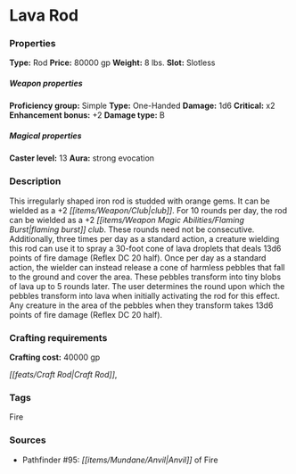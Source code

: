 ﻿---
Title: "Lava Rod"
Type: "Rod"
Price: "80000 gp"
Weight: "8 lbs."
Slot: "Slotless"
Proficiency group: "Simple"
Weapon properties Type: "One-Handed"
Damage: "1d6"
Critical: "x2"
Enhancement bonus: "+2"
Damage type: "B"
Caster level: "13"
Aura: "strong evocation"
Description: |
  "This irregularly shaped iron rod is studded with orange gems. It can be wielded as a _+2 club_. For 10 rounds per day, the rod can be wielded as a _+2 flaming burst club_. These rounds need not be consecutive. Additionally, three times per day as a standard action, a creature wielding this rod can use it to spray a 30-foot cone of lava droplets that deals 13d6 points of fire damage (Reflex DC 20 half). Once per day as a standard action, the wielder can instead release a cone of harmless pebbles that fall to the ground and cover the area. These pebbles transform into tiny blobs of lava up to 5 rounds later. The user determines the round upon which the pebbles transform into lava when initially activating the rod for this effect. Any creature in the area of the pebbles when they transform takes 13d6 points of fire damage (Reflex DC 20 half)."
Crafting cost: "40000 gp"
Sources: "['Pathfinder #95: Anvil of Fire']"
---

# Lava Rod

### Properties

**Type:** Rod **Price:** 80000 gp **Weight:** 8 lbs. **Slot:** Slotless

##### Weapon properties

**Proficiency group:** Simple **Type:** One-Handed **Damage:** 1d6 **Critical:** x2 **Enhancement bonus:** +2 **Damage type:** B

##### Magical properties

**Caster level:** 13 **Aura:** strong evocation

### Description

This irregularly shaped iron rod is studded with orange gems. It can be wielded as a +2 _[[items/Weapon/Club|club]]_. For 10 rounds per day, the rod can be wielded as a +2 _[[items/Weapon Magic Abilities/Flaming Burst|flaming burst]]_ _club_. These rounds need not be consecutive. Additionally, three times per day as a standard action, a creature wielding this rod can use it to spray a 30-foot cone of lava droplets that deals 13d6 points of fire damage (Reflex DC 20 half). Once per day as a standard action, the wielder can instead release a cone of harmless pebbles that fall to the ground and cover the area. These pebbles transform into tiny blobs of lava up to 5 rounds later. The user determines the round upon which the pebbles transform into lava when initially activating the rod for this effect. Any creature in the area of the pebbles when they transform takes 13d6 points of fire damage (Reflex DC 20 half).

### Crafting requirements

**Crafting cost:** 40000 gp

_[[feats/Craft Rod|Craft Rod]]_,

### Tags

Fire

### Sources

* Pathfinder #95: _[[items/Mundane/Anvil|Anvil]]_ of Fire
